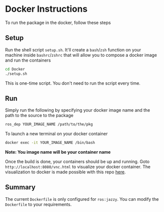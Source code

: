 # Docker Instructions

To run the package in the docker, follow these steps

## Setup

Run the shell script `setup.sh`. It'll create a `bash`/`zsh` function on your machine inside `bashrc`/`zshrc` that will allow you to compose a docker image and run the containers

```bash
cd Docker
./setup.sh
```

This is one-time script. You don't need to run the script every time.

## Run

Simply run the following by specifying your docker image name and the path to the source to the package

```bash
ros_dep YOUR_IMAGE_NAME /path/to/the/pkg
```

To launch a new terminal on your docker container

```bash
docker exec -it YOUR_IMAGE_NAME /bin/bash
```

**Note: You image name will be your container name**

Once the build is done, your containers should be up and running. Goto `http://localhost:8080/vnc.html` to visualize your docker container. The visualization to docker is made possible with this repo [here](https://github.com/adeeb10abbas/ros2-docker-dev).

## Summary

The current `Dockerfile` is only configured for `ros:jazzy`. You can modify the `Dockerfile` to your requirements.
